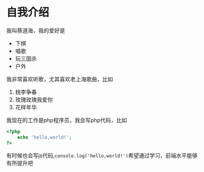 # 自我介绍
我叫蔡道海，我的爱好是
* 下棋
* 唱歌
* 玩三国杀
* 户外

我非常喜欢听歌，尤其喜欢老上海歌曲，比如
1. 桃李争春
2. 玫瑰玫瑰我爱你
3. 花样年华

我现在的工作是php程序员，我会写php代码，比如

```php
<?php 
    echo 'hello,world!';
?>
```

有时候也会写js代码,`console.log('hello,world!')`希望通过学习，前端水平能够有所提升吧
